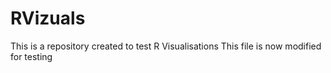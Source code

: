 # RVizuals
This is a repository created to test R Visualisations
This file is now modified for testing
